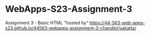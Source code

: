 # WebApps-S23-Assignment-3
Assignment 3 - Basic HTML
"hosted by"  https://44-563-web-apps-s23.github.io/44563-webapps-assignment-3-chandipriyakatta/
